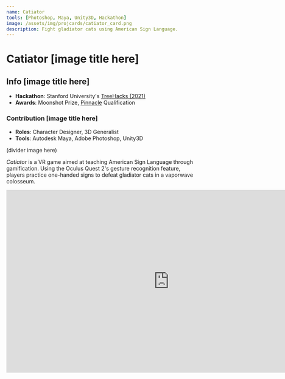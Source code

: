 ```yaml
---
name: Catiator
tools: [Photoshop, Maya, Unity3D, Hackathon]
image: /assets/img/projcards/catiator_card.png
description: Fight gladiator cats using American Sign Language.
---
```


# Catiator [image title here]

## Info [image title here]
- **Hackathon**: Stanford University's [TreeHacks (2021)](https://devpost.com/software/catiator)
- **Awards**: Moonshot Prize, [Pinnacle](https://pinnacle.us.org/) Qualification

### Contribution [image title here]
- **Roles**: Character Designer, 3D Generalist
- **Tools**: Autodesk Maya, Adobe Photoshop, Unity3D

(divider image here)

*Catiator* is a VR game aimed at teaching American Sign Language through gamification. Using the Oculus Quest 2's gesture recognition feature, players practice one-handed signs to defeat gladiator cats in a vaporwave colosseum.

<iframe width="854" height="480" src="https://www.youtube.com/embed/_OPf_EpcgpE" title="YouTube video player" frameborder="0" allow="accelerometer; autoplay; clipboard-write; encrypted-media; gyroscope; picture-in-picture" allowfullscreen></iframe>
